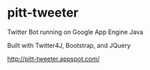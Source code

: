 # pitt-tweeter
Twitter Bot running on Google App Engine Java

Built with Twitter4J, Bootstrap, and JQuery

http://pitt-tweeter.appspot.com/